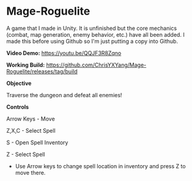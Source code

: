 # Mage-Roguelite
A game that I made in Unity. It is unfinished but the core mechanics (combat, map generation, enemy behavior, etc.) have all been added. I made this before using Github so I'm just putting a copy into Github.

**Video Demo:** https://youtu.be/QQJF3R8Zqno

**Working Build:** https://github.com/ChrisYXYang/Mage-Roguelite/releases/tag/build

**Objective**

Traverse the dungeon and defeat all enemies!

**Controls**

Arrow Keys - Move

Z,X,C - Select Spell

S - Open Spell Inventory

Z - Select Spell

  - Use Arrow keys to change spell location in inventory and press Z to move there.
